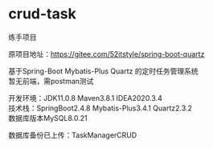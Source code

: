 # crud-task
 练手项目
 
 原项目地址：https://gitee.com/52itstyle/spring-boot-quartz
 
 基于Spring-Boot Mybatis-Plus Quartz 的定时任务管理系统  
 暂无前端，需postman测试
 
 开发环境：JDK11.0.8 Maven3.8.1 IDEA2020.3.4  
 技术栈：SpringBoot2.4.8 Mybatis-Plus3.4.1 Quartz2.3.2  
 数据库版本MySQL8.0.21

 数据库备份已上传：TaskManagerCRUD
